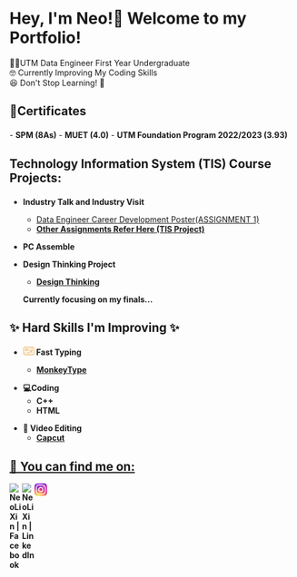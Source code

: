 <h1>Hey, I'm Neo!👦 Welcome to my Portfolio!<br/></a></h1>
👨‍💻UTM Data Engineer First Year Undergraduate <br/>
🤓 Currently Improving My Coding Skills<br/>
😆 Don't Stop Learning! 💪

<h2><p><b>📜Certificates </b></p></h2>
- <b>SPM (8As)</b>
- <b>MUET (4.0)</b>
- <b>UTM Foundation Program 2022/2023 (3.93)</b>

<h2> <p><b>Technology Information System (TIS) Course Projects: </b></p></h2>

- <b>Industry Talk and Industry Visit</b>
  - [Data Engineer Career Development Poster(ASSIGNMENT 1)](https://www.linkedin.com/feed/update/urn:li:activity:7127652278987038720/)</b></i>
  - <b> [Other Assignments Refer Here (TIS Project)](Course/TIS)
- <b>PC Assemble</b>
- <b>Design Thinking Project</b>
  - [Design Thinking](https://github.com/Yatib/Design-Thinking-TIS02_2023/projects?query=is%3Aopen)</b></i>

  <p><b>Currently focusing on my finals...</b></p>

<h2><p><b>✨ Hard Skills I'm Improving ✨ </b></p></h2>
<ul>
    <li><b>   <img src="https://raw.githubusercontent.com/monkeytype-hub/monkeytype-icon/master/monkeytype-icon/logo-svg/dark_note.svg" alt="MonkeyType Logo" width="20" height="15"> Fast Typing</b></li>
    <ul>
        <li><b><a href="https://monkeytype.com/account">MonkeyType 
 </a></b></li>
    </ul>
</ul>
<ul>
    <li><b>💻Coding </b>
        <ul>
            <li><b>C++</b></li>
            <li><b>HTML</b></li>
        </ul>
    </li>
</ul>
<ul>
    <li><b>🎥 Video Editing </b>
        <ul>
             <li><b><a href="https://capcut.com/account">Capcut </li>
        </ul>
    </li>
</ul>


<h2> 🔔 You can find me on:</h2>

[<img align="left" alt="NeoLiXin | Facebook" width="22px" src="https://github.com/lixinneo04/lixinneo04/assets/147371899/13bea0e2-637e-40a7-977c-d26ce350d15e" />][facebook]
[<img align="left" alt="NeoLiXin | LinkedIn" width="22px" src="https://github.com/lixinneo04/lixinneo04/assets/147371899/704e02d3-42b3-4f1b-a9f8-a7257529f963" />][linkedin]
[<img align="left" alt="NeoLiXin | Instagram" width="22px" src="https://github.com/wle8300/instagram-logo/blob/master/logo.svg" />][instagram]

[facebook]: https://facebook.com/neo.lixin
[instagram]: https://www.instagram.com/jasonneo_04
[linkedin]: https://www.linkedin.com/in/neo-li-xin-074322240

